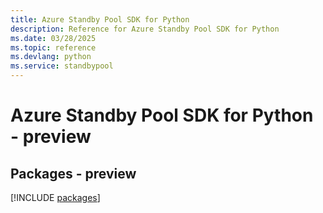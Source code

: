 ```yaml
---
title: Azure Standby Pool SDK for Python
description: Reference for Azure Standby Pool SDK for Python
ms.date: 03/28/2025
ms.topic: reference
ms.devlang: python
ms.service: standbypool
---
```

# Azure Standby Pool SDK for Python - preview
## Packages - preview
[!INCLUDE [packages](standby-pool-index.md)]